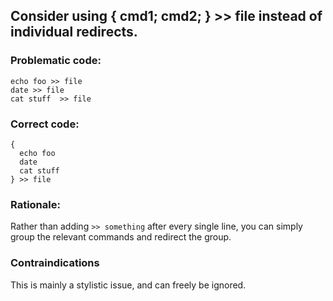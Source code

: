 ## Consider using { cmd1; cmd2; } >> file instead of individual redirects.

### Problematic code:

    echo foo >> file
    date >> file
    cat stuff  >> file
    

### Correct code:

    { 
      echo foo
      date
      cat stuff
    } >> file

### Rationale:

Rather than adding `>> something` after every single line, you can simply group the relevant commands and redirect the group.

### Contraindications

This is mainly a stylistic issue, and can freely be ignored.